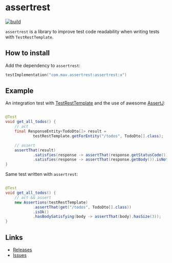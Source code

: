 # assertrest

[![build](https://github.com/mavarazo/assertrest/actions/workflows/build.yml/badge.svg)](https://github.com/mavarazo/assertrest/actions/workflows/build.yml)

`assertrest` is a library to improve test code readability when writing tests with `TestRestTemplate`.

## How to install

Add the dependency to `assertrest`:

```kotlin
testImplementation("com.mav.assertrest:assertrest:x")
```

## Example

An integration test
with [TestRestTemplate](https://docs.spring.io/spring-boot/api/java/org/springframework/boot/test/web/client/TestRestTemplate.html)
and the use of awesome [AssertJ](https://assertj.github.io/doc/):

```java

@Test
void get_all_todos() {
    // act
    final ResponseEntity<TodoDto[]> result =
            testRestTemplate.getForEntity("/todos", TodoDto[].class);

    // assert
    assertThat(result)
            .satisfies(response -> assertThat(response.getStatusCode()).isEqualTo(HttpStatus.OK))
            .satisfies(response -> assertThat(response.getBody()).isNotNull().hasSize(3));
}
```

Same test written with `assertrest`:

```java

@Test
void get_all_todos() {
    // act && assert
    new Assertions(testRestTemplate)
            .assertThat(get("/todos", TodoDto[].class))
            .isOk()
            .hasBodySatisfying(body -> assertThat(body).hasSize(3));
}
```

## Links

* [Releases](https://github.com/mavarazo/assertrest/releases)
* [Issues](https://github.com/mavarazo/assertrest/issues)
